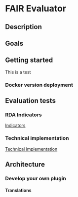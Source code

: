 # FAIR Evaluator

## Description

## Goals

## Getting started
This is  a test

### Docker version deployment

## Evaluation tests

### RDA Indicators

[Indicators](indicators.md)

### Technical implementation
[Technical implementation](technical_implementation.md)

## Architecture

### Develop your own plugin

#### Translations
